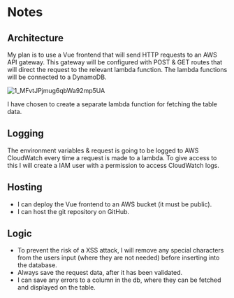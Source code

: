 # Notes

 ## Architecture
My plan is to use a Vue frontend that will send HTTP requests to an AWS API gateway. This gateway will be configured with POST & GET routes that will direct the request to the relevant lambda function. The lambda functions will be connected to a DynamoDB.

![1_MFvtJPjmug6qbWa92mp5UA](https://user-images.githubusercontent.com/73779192/185815949-93d728a7-fb94-4ee6-8407-0db8f64d677f.png)

I have chosen to create a separate lambda function for fetching the table data.

## Logging
The environment variables & request is going to be logged to AWS CloudWatch every time a request is made to a lambda. To give access to this I will create a IAM user with a permission to access CloudWatch logs.

## Hosting
* I can deploy the Vue frontend to an AWS bucket (it must be public).
* I can host the git repository on GitHub.

## Logic
* To prevent the risk of a XSS attack, I will remove any special characters from the users input (where they are not needed) before inserting into the database.
* Always save the request data, after it has been validated.
* I can save any errors to a column in the db, where they can be fetched and displayed on the table.

